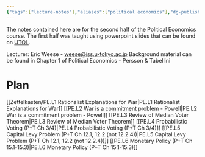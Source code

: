 ```yaml
---
{"tags":["lecture-notes"],"aliases":["political economics"],"dg-publish":true,"permalink":"/Zettelkasten/Political Economics/","dgPassFrontmatter":true,"noteIcon":"1","created":"2024-10-26T07:52:57.382+09:00"}
---
```


The notes contained here are for the second half of the Political Economics course. The first half was taught using powerpoint slides that can be found on [UTOL](https://utol.ecc.u-tokyo.ac.jp/login).

Lecturer: Eric Weese - weese@iss.u-tokyo.ac.jp
Background material can be found in Chapter 1 of Political Economics - Persson & Tabellini

# Plan
[[Zettelkasten/PE.L1 Rationalist Explanations for War\|PE.L1 Rationalist Explanations for War]]
[[PE.L2 War is a commitment problem - Powell\|PE.L2 War is a commitment problem - Powell]]
[[PE.L3 Review of Median Voter Theorem\|PE.L3 Review of Median Voter Theorem]]
[[PE.L4 Probabilistic Voting (P+T Ch 3/4)\|PE.L4 Probabilistic Voting (P+T Ch 3/4)]]
[[PE.L5 Capital Levy Problem (P+T Ch 12.1, 12.2 (not 12.2.4))\|PE.L5 Capital Levy Problem (P+T Ch 12.1, 12.2 (not 12.2.4))]]
[[PE.L6 Monetary Policy (P+T Ch 15.1-15.3)\|PE.L6 Monetary Policy (P+T Ch 15.1-15.3)]]